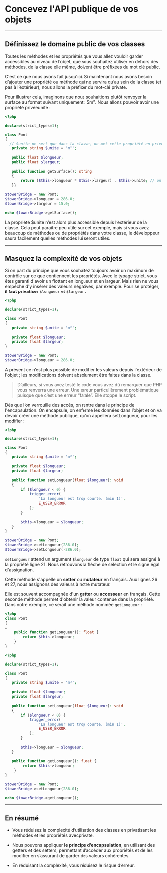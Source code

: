 # Concevez l'API publique de vos objets

---

## Définissez le domaine public de vos classes

Toutes les méthodes et les propriétés que vous allez vouloir garder accessibles au niveau de l’objet, que vous souhaitez utiliser en dehors des méthodes, de la classe elle même, doivent être préfixées du mot clé public.

C'est ce que nous avons fait jusqu'ici. Si maintenant nous avons besoin d’ajouter une propriété ou méthode qui ne servira qu’au sein de la classe (et pas à l’extérieur), nous allons la préfixer du mot-clé private.

Pour illustrer cela, imaginons que nous souhaitions plutôt renvoyer la surface
au format suivant uniquement : 5m². Nous allons pouvoir avoir une propriété
privéeunite :

```php
<?php

declare(strict_types=1);

class Pont
{
  // $unite ne sert que dans la classe, on met cette propriété en privé.
   private string $unite = 'm²';
  
   public float $longueur;
   public float $largeur;
  
   public function getSurface(): string
   {
       return ($this->longueur * $this->largeur) . $this->unite; // on renvoie l’unité en plus de la surface
   }}

$towerBridge = new Pont;
$towerBridge->longueur = 286.0;
$towerBridge->largeur = 15.0;

echo $towerBridge->getSurface();
```

La propriété $unite n’est alors plus accessible depuis l’extérieur de la classe.
Cela peut paraître peu utile sur cet exemple, mais si vous avez beaucoup de
méthodes ou de propriétés dans votre classe, le développeur saura facilement
quelles méthodes lui seront utiles.

---

## Masquez la complexité de vos objets

Si on part du principe que vous souhaitez toujours avoir un maximum de contrôle
sur ce que contiennent les propriétés. Avec le typage strict, vous êtes garanti
d'avoir un flottant en longueur et en largeur. Mais rien ne vous empêche d'y
insérer des valeurs négatives, par exemple. Pour se protéger, **il faut privatiser**
`$longueur` et `$largeur` :

```php
<?php

declare(strict_types=1);

class Pont
{
   private string $unite = 'm²';
  
   private float $longueur;
   private float $largeur;
}

$towerBridge = new Pont;
$towerBridge->longueur = 286.0;
```

A présent ce n’est plus possible de modifier les valeurs depuis l'extérieur de l'objet ; les modifications doivent absolument être faites dans la classe.

> D’ailleurs, si vous avez testé le code vous avez dû remarquer que PHP vous renverra une erreur. Une erreur particulièrement problématique puisque que c’est une erreur “fatale”. Elle stoppe le script.

Dès que l’on verrouille des accès, on rentre dans le principe de
l'encapsulation. On encapsule, on enferme les données dans l’objet et on va
devoir créer une méthode publique, qu’on appellera  setLongueur, pour les
modifier :

```php
<?php

declare(strict_types=1);

class Pont
{
   private string $unite = 'm²';
  
   private float $longueur;
   private float $largeur;
  
   public function setLongueur(float $longueur): void
   {
       if ($longueur < 0) {
           trigger_error(
               'La longueur est trop courte. (min 1)',
               E_USER_ERROR
           );
       }
      
       $this->longueur = $longueur;
   }
}

$towerBridge = new Pont;
$towerBridge->setLongueur(286.0);
$towerBridge->setLongueur(-286.0);
```

`setLongueur` attend un argument `$longueur` de type `float` qui sera assigné à la propriété ligne 21. Nous retrouvons la flèche de sélection et le signe égal d'assignation.

Cette méthode s'appelle un **setter** ou **mutateur** en français. Aux lignes 26
et 27, nous assignons des valeurs à notre mutateur.

Elle est souvent accompagnée d'un **getter** ou **accesseur** en français. Cette
seconde méthode permet d'obtenir la valeur contenue dans la propriété. Dans
notre exemple, ce serait une méthode nommée `getLongueur` :

```php
<?php
class Pont
{
…
    public function getLongueur(): float {
        return $this->longueur;
    }
}
```

```php
<?php

declare(strict_types=1);

class Pont
{
   private string $unite = 'm²';
  
   private float $longueur;
   private float $largeur;
  
   public function setLongueur(float $longueur): void
   {
       if ($longueur < 0) {
           trigger_error(
               'La longueur est trop courte. (min 1)',
               E_USER_ERROR
           );
       }
      
       $this->longueur = $longueur;
   }
   
   public function getLongueur(): float {
        return $this->longueur;
    }
}

$towerBridge = new Pont;
$towerBridge->setLongueur(286.0);

echo $towerBridge->getLongueur();
```

---

## En résumé

- Vous réduisez la complexité d’utilisation des classes en privatisant les méthodes et les propriétés avecprivate.

- Nous pouvons appliquer **le principe d’encapsulation**, en utilisant des getters et des setters, permettant d’accéder aux propriétés et de les modifier en s’assurant de garder des valeurs cohérentes.

- En réduisant la complexité, vous réduisez le risque d’erreur.
